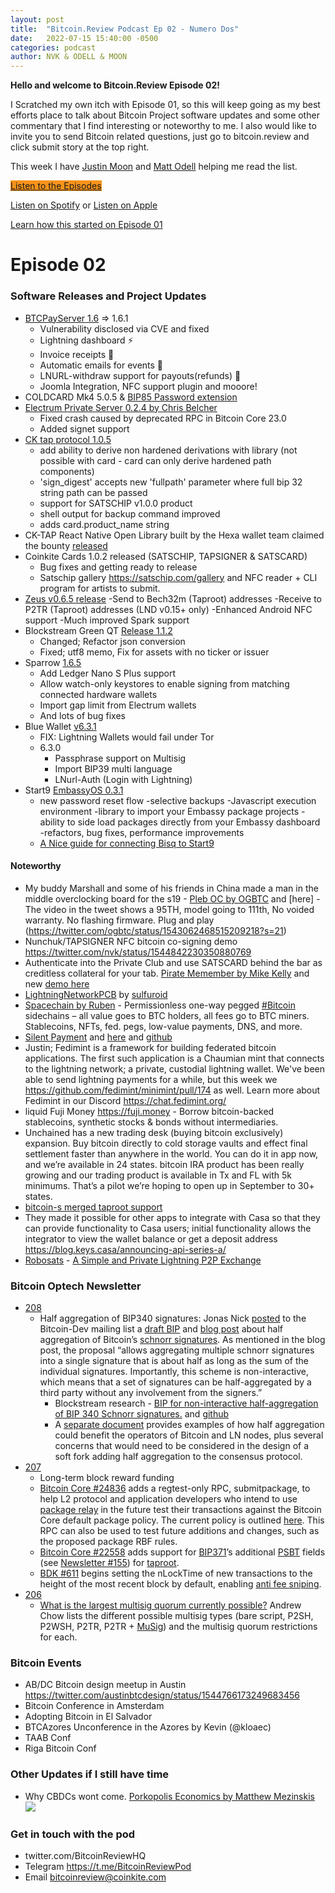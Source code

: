 ```yaml
---
layout: post
title:  "Bitcoin.Review Podcast Ep 02 - Numero Dos"
date:   2022-07-15 15:40:00 -0500
categories: podcast
author: NVK & ODELL & MOON
---
```



<b>Hello and welcome to Bitcoin.Review Episode 02!</b>

I Scratched my own itch with Episode 01, so this will keep going as my best efforts place to talk about Bitcoin Project software updates and some other commentary that I find interesting or noteworthy to me. I also would like to invite you to send Bitcoin related questions, just go to bitcoin.review and click submit story at the top right.

This week I have [Justin Moon](https://twitter.com/_JustinMoon_) and [Matt Odell](https://twitter.com/ODELL) helping me read the list.


<a href="https://anchor.fm/bitcoinreview" class="btn btn-primary btn-large" style="background:#f7931a;"> Listen to the Episodes </a>

[Listen on Spotify](https://open.spotify.com/show/65cGjse0oWooMqHlTVUida) or [Listen on Apple](https://open.spotify.com/show/65cGjse0oWooMqHlTVUida)

[Learn how this started on Episode 01](https://bitcoin.review/podcast/2022/06/27/Episode-01.html)

# Episode 02

### Software Releases and Project Updates

- [BTCPayServer 1.6](https://twitter.com/BtcpayServer/status/1545444707169636353) => 1.6.1
    - Vulnerability disclosed via CVE and fixed
    - Lightning dashboard ⚡️
    - Invoice receipts 🧾
    - Automatic emails for events 📧
    - LNURL-withdraw support for payouts(refunds)  🔄
    - Joomla Integration, NFC support plugin and mooore!
- COLDCARD Mk4 5.0.5 & [BIP85 Password extension](https://github.com/Coldcard/firmware/blob/master/docs/bip85-passwords.md)
- [Electrum Private Server 0.2.4 by Chris Belcher](https://github.com/chris-belcher/electrum-personal-server/blob/master/release-notes)
    - Fixed crash caused by deprecated RPC in Bitcoin Core 23.0
    - Added signet support 
- [CK tap protocol 1.0.5](https://pypi.org/project/coinkite-tap-protocol/)
    - add ability to derive non hardened derivations with library (not possible with card - card can only derive hardened path components)
    - 'sign_digest' accepts new 'fullpath' parameter where full bip 32 string path can be passed
    - support for SATSCHIP v1.0.0 product
    - shell output for backup command improved
    - adds card.product_name string
- CK-TAP React Native Open Library built by the Hexa wallet team claimed the bounty [released](https://github.com/coinkite/cktap-protocol-react-native)
- Coinkite Cards 1.0.2 released (SATSCHIP, TAPSIGNER & SATSCARD)
    - Bug fixes and getting ready to release
    - Satschip gallery https://satschip.com/gallery and NFC reader + CLI program for artists to submit.
- [Zeus v0.6.5 release](https://twitter.com/ZeusLN/status/1543032946801537025)
    -Send to Bech32m (Taproot) addresses
    -Receive to P2TR (Taproot) addresses (LND v0.15+ only)
    -Enhanced Android NFC support
    -Much improved Spark support
- Blockstream Green QT [Release 1.1.2](https://github.com/Blockstream/green_qt/releases/tag/release_1.1.2)
    - Changed; Refactor json conversion
    - Fixed; utf8 memo, Fix for assets with no ticker or issuer
- Sparrow [1.6.5](https://github.com/sparrowwallet/sparrow/releases/tag/1.6.5)
    - Add Ledger Nano S Plus support
    - Allow watch-only keystores to enable signing from matching connected hardware wallets
    - Import gap limit from Electrum wallets
    - And lots of bug fixes
 - Blue Wallet [v6.3.1](https://github.com/BlueWallet/BlueWallet/releases/tag/v6.3.1)
     - FIX: Lightning Wallets would fail under Tor
     - 6.3.0 
         - Passphrase support on Multisig
         - Import BIP39 multi language
         - LNurl-Auth (Login with Lightning)
- Start9 [EmbassyOS 0.3.1](https://twitter.com/start9labs/status/1546541545557528577)
    - new password reset flow
    -selective backups
    -Javascript execution environment
    -library to import your Embassy package projects
    -ability to side load packages directly from your Embassy dashboard
    -refactors, bug fixes, performance improvements
     - [A Nice guide for connecting Bisq to Start9](https://twitter.com/grassfedbitcoin/status/1546669119461675008)

#### Noteworthy

- My buddy Marshall and some of his friends in China made a man in the middle overclocking board for the s19 - [Pleb OC by OGBTC](https://twitter.com/OGBTC/status/1543259142684610563) and [here] - The video in the tweet shows a 95TH, model going to 111th, No voided warranty. No flashing firmware. Plug and play (https://twitter.com/ogbtc/status/1543062468515209218?s=21) 
- Nunchuk/TAPSIGNER NFC bitcoin co-signing demo https://twitter.com/nvk/status/1544842230350880769
- Authenticate into the Private Club and use SATSCARD behind the bar as creditless collateral for your tab.  [Pirate Memember by Mike Kelly](https://twitter.com/NicerInPerson/status/1539319022273314816) and new [demo here](https://twitter.com/NicerInPerson/status/1546507986671116289)
- [LightningNetworkPCB](https://github.com/ccadic/LightningNetworkPCB) by [sulfuroid](https://twitter.com/sulfuroid/status/1544649392480714752) 
- [Spacechain by Ruben](https://twitter.com/SomsenRuben/status/1519009818425671684) - Permissionless one-way pegged [#Bitcoin](https://twitter.com/hashtag/Bitcoin?src=hashtag_click) sidechains – all value goes to BTC holders, all fees go to BTC miners. Stablecoins, NFTs, fed. pegs, low-value payments, DNS, and more.
- [Silent Payment](https://bitcoinmagazine.com/technical/silent-payments-make-bitcoin-more-private) and [here](https://bitcoinmagazine.com/technical/improving-bitcoin-privacy-with-silent-payments) and [github](https://gist.github.com/RubenSomsen/c43b79517e7cb701ebf77eec6dbb46b8)
- Justin; Fedimint is a framework for building federated bitcoin applications. The first such application is a Chaumian mint that connects to the lightning network; a private, custodial lightning wallet. We've been able to send lightning payments for a while, but this week we https://github.com/fedimint/minimint/pull/174 as well. Learn more about Fedimint in our Discord https://chat.fedimint.org/ 
- liquid Fuji Money https://fuji.money - Borrow bitcoin-backed stablecoins, synthetic stocks & bonds without intermediaries.
- Unchained has a new trading desk (buying bitcoin exclusively) expansion. Buy bitcoin directly to cold storage vaults and effect final settlement faster than anywhere in the world. You can do it in app now, and we’re available in 24 states. bitcoin IRA product has been really growing and our trading product is available in Tx and FL with 5k minimums. That’s a pilot we’re hoping to open up in September to 30+ states. 
- [bitcoin-s merged taproot support](https://github.com/bitcoin-s/bitcoin-s/pull/3769)
- They made it possible for other apps to integrate with Casa so that they can provide functionality to Casa users; initial functionality allows the integrator to view the wallet balance or get a deposit address https://blog.keys.casa/announcing-api-series-a/
- [Robosats](https://learn.robosats.com/) - [A Simple and Private Lightning P2P Exchange](https://learn.robosats.com/)


### Bitcoin Optech Newsletter

- [208](https://bitcoinops.org/en/newsletters/2022/07/13/)
    - Half aggregation of BIP340 signatures: Jonas Nick [posted](https://lists.linuxfoundation.org/pipermail/bitcoin-dev/2022-July/020662.html) to the Bitcoin-Dev mailing list a [draft BIP](https://github.com/ElementsProject/cross-input-aggregation/blob/master/half-aggregation.mediawiki) and [blog post](https://blog.blockstream.com/half-aggregation-of-bip-340-signatures/) about half aggregation of Bitcoin’s [schnorr signatures](https://bitcoinops.org/en/topics/schnorr-signatures/). As mentioned in the blog post, the proposal “allows aggregating multiple schnorr signatures into a single signature that is about half as long as the sum of the individual signatures. Importantly, this scheme is non-interactive, which means that a set of signatures can be half-aggregated by a third party without any involvement from the signers.” 
        - Blockstream research - [BIP for non-interactive half-aggregation of BIP 340 Schnorr signatures.](https://blog.blockstream.com/half-aggregation-of-bip-340-signatures/) and [github](https://github.com/ElementsProject/cross-input-aggregation/blob/master/half-aggregation.mediawiki)
        - A [separate document](https://github.com/ElementsProject/cross-input-aggregation) provides examples of how half aggregation could benefit the operators of Bitcoin and LN nodes, plus several concerns that would need to be considered in the design of a soft fork adding half aggregation to the consensus protocol.
- [207](https://bitcoinops.org/en/newsletters/2022/07/06/)
    - Long-term block reward funding 
    - [Bitcoin Core #24836](https://github.com/bitcoin/bitcoin/issues/24836) adds a regtest-only RPC, submitpackage, to help L2 protocol and application developers who intend to use [package relay](https://bitcoinops.org/en/topics/package-relay/) in the future test their transactions against the Bitcoin Core default package policy. The current policy is outlined [here](https://github.com/bitcoin/bitcoin/blob/09f32cffa6c3e8b2d77281a5983ffe8f482a5945/doc/policy/packages.md). This RPC can also be used to test future additions and changes, such as the proposed package RBF rules.
    - [Bitcoin Core #22558](https://github.com/bitcoin/bitcoin/issues/22558) adds support for [BIP371](https://github.com/bitcoin/bips/blob/master/bip-0371.mediawiki)’s additional [PSBT](https://bitcoinops.org/en/topics/psbt/) fields (see [Newsletter #155](https://bitcoinops.org/en/newsletters/2021/06/30/#psbt-extensions-for-taproot)) for [taproot](https://bitcoinops.org/en/topics/taproot/).
    - [BDK #611](https://github.com/bitcoindevkit/bdk/issues/611) begins setting the nLockTime of new transactions to the height of the most recent block by default, enabling [anti fee sniping](https://bitcoinops.org/en/topics/fee-sniping/).
- [206](https://bitcoinops.org/en/newsletters/2022/06/29/)
    - [What is the largest multisig quorum currently possible?](https://bitcoin.stackexchange.com/a/114048) Andrew Chow lists the different possible multisig types (bare script, P2SH, P2WSH, P2TR, P2TR + [MuSig](https://bitcoinops.org/en/topics/musig/)) and the multisig quorum restrictions for each.



### Bitcoin Events

- AB/DC Bitcoin design meetup in Austin https://twitter.com/austinbtcdesign/status/1544766173249683456
- Bitcoin Conference in Amsterdam
- Adopting Bitcoin in El Salvador
- BTCAzores Unconference in the Azores by Kevin (@kloaec)
- TAAB Conf
- Riga Bitcoin Conf

### Other Updates if I still have time

-  Why CBDCs wont come. [Porkopolis Economics by Matthew Mezinskis ](https://twitter.com/crypto_voices/status/1544319235031277569) ![](https://pbs.twimg.com/media/FW6GKGmXwAMapr0.jpg)


### Get in touch with the pod

- twitter.com/BitcoinReviewHQ
- Telegram https://t.me/BitcoinReviewPod
- Email bitcoinreview@coinkite.com

